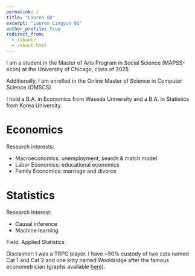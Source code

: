 ```yaml
---
permalink: /
title: "Lauren QU"
excerpt: "Lauren Lingyun QU"
author_profile: true
redirect_from: 
  - /about/
  - /about.html
---
```

I am a student in the Master of Arts Program in Social Science (MAPSS-econ) at the University of Chicago, class of 2025. 

Additionally, I am enrolled in the Online Master of Science in Computer Science (OMSCS).

I hold a B.A. in Economics from Waseda University and a B.A. in Statistics from Korea University.

Economics
======
Research interests: 
- Macroeconomics: unemployment, search & match model
- Labor Economics: educational economics
- Family Economics: marriage and divorce

Statistics
======
Research Interest: 
- Causal inference
- Machine learning

Field: Applied Statistics

Disclaimer: I was a TRPG player. I have ~50% custody of two cats named Cat 1 and Cat 2 and one kitty named Wooldridge after the famous econometrician (graphs available [here](https://laurenqu.github.io/files/Cats.md)).
